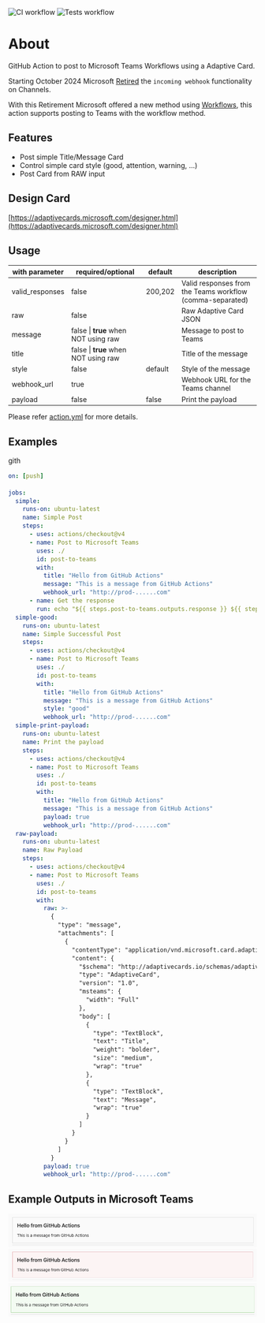 <!-- markdownlint-disable first-line-heading -->

![CI workflow](https://github.com/mikeysoft/post-to-teams-workflows/actions/workflows/continuous-integration.yml/badge.svg)
![Tests workflow](https://github.com/mikeysoft/post-to-teams-workflows/actions/workflows/test-action.yml/badge.svg)

# About

GitHub Action to post to Microsoft Teams Workflows using a Adaptive Card.

Starting October 2024 Microsoft [Retired](https://devblogs.microsoft.com/microsoft365dev/retirement-of-office-365-connectors-within-microsoft-teams/) the `incoming webhook` functionality on Channels.

With this Retirement Microsoft offered a new method using [Workflows](https://prod.support.services.microsoft.com/en-us/office/create-incoming-webhooks-with-workflows-for-microsoft-teams-8ae491c7-0394-4861-ba59-055e33f75498), this action supports posting to Teams with the workflow method.

## Features

- Post simple Title/Message Card
- Control simple card style (good, attention, warning, ...)
- Post Card from RAW input

## Design Card

[https://adaptivecards.microsoft.com/designer.html](https://adaptivecards.microsoft.com/designer.html)

## Usage

| with parameter  | required/optional                    | default | description                                               |
| --------------- | ------------------------------------ | ------- | --------------------------------------------------------- |
| valid_responses | false                                | 200,202 | Valid responses from the Teams workflow (comma-separated) |
| raw             | false                                |         | Raw Adaptive Card JSON                                    |
| message         | false \| **true** when NOT using raw |         | Message to post to Teams                                  |
| title           | false \| **true** when NOT using raw |         | Title of the message                                      |
| style           | false                                | default | Style of the message                                      |
| webhook_url     | true                                 |         | Webhook URL for the Teams channel                         |
| payload         | false                                | false   | Print the payload                                         |

Please refer [action.yml](./action.yml) for more details.

## Examples

gith

```yml
on: [push]

jobs:
  simple:
    runs-on: ubuntu-latest
    name: Simple Post
    steps:
      - uses: actions/checkout@v4
      - name: Post to Microsoft Teams
        uses: ./
        id: post-to-teams
        with:
          title: "Hello from GitHub Actions"
          message: "This is a message from GitHub Actions"
          webhook_url: "http://prod-......com"
      - name: Get the response
        run: echo "${{ steps.post-to-teams.outputs.response }} ${{ steps.post-to-teams.outputs.message }}"
  simple-good:
    runs-on: ubuntu-latest
    name: Simple Successful Post
    steps:
      - uses: actions/checkout@v4
      - name: Post to Microsoft Teams
        uses: ./
        id: post-to-teams
        with:
          title: "Hello from GitHub Actions"
          message: "This is a message from GitHub Actions"
          style: "good"
          webhook_url: "http://prod-......com"
  simple-print-payload:
    runs-on: ubuntu-latest
    name: Print the payload
    steps:
      - uses: actions/checkout@v4
      - name: Post to Microsoft Teams
        uses: ./
        id: post-to-teams
        with:
          title: "Hello from GitHub Actions"
          message: "This is a message from GitHub Actions"
          payload: true
          webhook_url: "http://prod-......com"
  raw-payload:
    runs-on: ubuntu-latest
    name: Raw Payload
    steps:
      - uses: actions/checkout@v4
      - name: Post to Microsoft Teams
        uses: ./
        id: post-to-teams
        with:
          raw: >-
            {
              "type": "message",
              "attachments": [
                {
                  "contentType": "application/vnd.microsoft.card.adaptive",
                  "content": {
                    "$schema": "http://adaptivecards.io/schemas/adaptive-card.json",
                    "type": "AdaptiveCard",
                    "version": "1.0",
                    "msteams": {
                      "width": "Full"
                    },
                    "body": [
                      {
                        "type": "TextBlock",
                        "text": "Title",
                        "weight": "bolder",
                        "size": "medium",
                        "wrap": "true"
                      },
                      {
                        "type": "TextBlock",
                        "text": "Message",
                        "wrap": "true"
                      }
                    ]
                  }
                }
              ]
            }
          payload: true
          webhook_url: "http://prod-......com"
```

## Example Outputs in Microsoft Teams

![Default Style](./images/examples/default.png)
![Attention Style](./images/examples/attention.png)
![Good Style](./images/examples/good.png)

